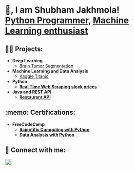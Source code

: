 <h1> 👋, I am Shubham Jakhmola! 
 <br/><a href="https://github.com/Jakhmola">Python Programmer</a>, <a href="https://www.linkedin.com/in/Jakhmola/">Machine Learning enthusiast</a>
<h2>👨‍💻 Projects:</h2>

- <b>Deep Learning</b>
  - [Brain Tumor Segmentation](https://github.com/Jakhmola/Brain-Tumor-Segmentation)
- <b>Machine Learning and Data Analysis</b>
  - [Kaggle Titanic](https://github.com/Jakhmola/Kaggle-Titanic) <b>
- <b>Python</b>
  - [Real Time Web Scraping stock prices](https://github.com/Jakhmola/Web-Scraping-Stock-Price) <b>
- <b>Java and REST API</b>
  - [Restaurant API](https://github.com/Jakhmola/Restaurant-API) <b>

<h2> :memo: Certifications: </h2>
 
 - <b>FreeCodeCamp</b>
   - [Scientific Computing with Python](https://freecodecamp.org/certification/fcc4590a051-c41a-497c-80d3-8144a1204a8c/scientific-computing-with-python-v7) <b>
   - [Data Analysis with Python](https://www.freecodecamp.org/certification/fcc4590a051-c41a-497c-80d3-8144a1204a8c/data-analysis-with-python-v7) <b>

<h2> 🤳 Connect with me:</h2>

[<img align="left" alt="Shubham_Jakhmola | LinkedIn" width="22px" src="https://cdn.jsdelivr.net/npm/simple-icons@v3/icons/linkedin.svg" />][linkedin]

[linkedin]: https://www.linkedin.com/in/jakhmola/



<!--
**Jakhmola/Jakhmola** is a ✨ _special_ ✨ repository because its `README.md` (this file) appears on your GitHub profile.

Here are some ideas to get you started:

- 🔭 I’m currently working on ...
- 🌱 I’m currently learning ...
- 👯 I’m looking to collaborate on ...
- 🤔 I’m looking for help with ...
- 💬 Ask me about ...
- 📫 How to reach me: ...
- 😄 Pronouns: ...
- ⚡ Fun fact: ...
-->
